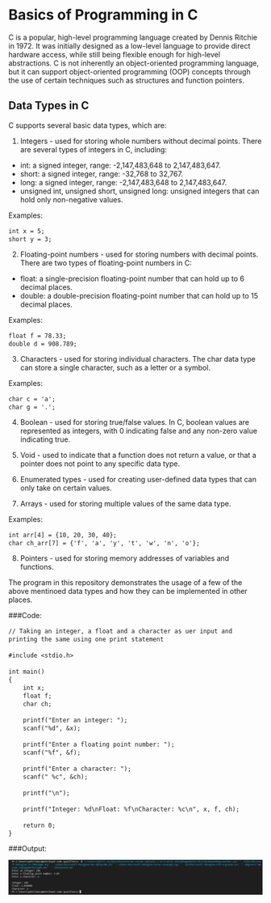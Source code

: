# **Basics of Programming in C**

C is a popular, high-level programming language created by Dennis Ritchie in 1972. It was initially designed as a low-level language to provide direct hardware access, 
while still being flexible enough for high-level abstractions. 
C is not inherently an object-oriented programming language, but it can support object-oriented programming (OOP) concepts through the use of certain techniques such as 
structures and function pointers.

## Data Types in C

C supports several basic data types, which are:

1. Integers - used for storing whole numbers without decimal points. There are several types of integers in C, including:

- int: a signed integer, range: -2,147,483,648 to 2,147,483,647.
- short: a signed integer, range: -32,768 to 32,767.
- long: a signed integer, range: -2,147,483,648 to 2,147,483,647.
- unsigned int, unsigned short, unsigned long: unsigned integers that can hold only non-negative values.

Examples:
```
int x = 5;
short y = 3;
```

2. Floating-point numbers - used for storing numbers with decimal points. There are two types of floating-point numbers in C:

- float: a single-precision floating-point number that can hold up to 6 decimal places.
- double: a double-precision floating-point number that can hold up to 15 decimal places.

Examples:
```
float f = 78.33;
double d = 908.789;
```

3. Characters - used for storing individual characters. The char data type can store a single character, such as a letter or a symbol.

Examples:
```
char c = 'a';
char g = '.';
```

4. Boolean - used for storing true/false values. In C, boolean values are represented as integers, with 0 indicating false and any non-zero value indicating true.

5. Void - used to indicate that a function does not return a value, or that a pointer does not point to any specific data type.

6. Enumerated types - used for creating user-defined data types that can only take on certain values.

7. Arrays - used for storing multiple values of the same data type.

Examples:
```
int arr[4] = {10, 20, 30, 40};
char ch_arr[7] = {'f', 'a', 'y', 't', 'w', 'n', 'o'};
```

8. Pointers - used for storing memory addresses of variables and functions.


The program in this repository demonstrates the usage of a few of the above mentinoed data types and how they can be implemented in other places.

###Code:

```
// Taking an integer, a float and a character as uer input and printing the same using one print statement

#include <stdio.h>

int main()
{
    int x;
    float f;
    char ch;
  
    printf("Enter an integer: ");
    scanf("%d", &x);
  
    printf("Enter a floating point number: ");
    scanf("%f", &f);
  
    printf("Enter a character: ");
    scanf(" %c", &ch);

    printf("\n");
  
    printf("Integer: %d\nFloat: %f\nCharacter: %c\n", x, f, ch);
  
    return 0;
}
```

###Output:

![basics.c output](https://github.com/Aditi-exe/C-Basics/blob/main/basics1.PNG)

